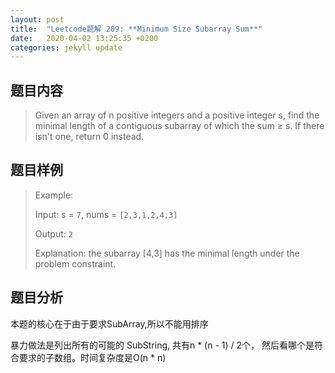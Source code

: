 ```yaml
---
layout: post
title:  "Leetcode题解 209: **Minimum Size Subarray Sum**"
date:   2020-04-02 13:25:35 +0200
categories: jekyll update
---
```

## 题目内容

>Given an array of n positive integers and a positive integer s, find the minimal length of a contiguous subarray of which the sum ≥ s. If there isn't one, return 0 instead.

## 题目样例
>Example:
>
>Input:  s = `7`, nums = `[2,3,1,2,4,3]`
>
>Output:  `2`
>
>Explanation: the subarray [4,3] has the minimal length under the problem constraint.

##  题目分析

本题的核心在于由于要求SubArray,所以不能用排序

  

暴力做法是列出所有的可能的 SubString, 共有n * (n - 1) / 2个， 然后看哪个是符合要求的子数组。时间复杂度是O(n * n)

<!--stackedit_data:
eyJoaXN0b3J5IjpbLTcwOTA5MDc4OV19
-->